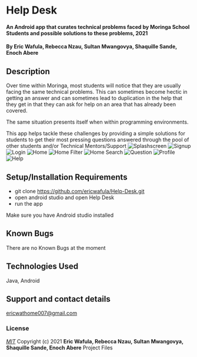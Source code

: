 # Help Desk
#### An Android app that curates technical problems faced by Moringa School Students and possible solutions to these problems, 2021
#### By **Eric Wafula, Rebecca Nzau, Sultan Mwangovya, Shaquille Sande, Enoch Abere**
## Description
Over time within Moringa, most students will notice that they are usually facing the same technical problems. This can sometimes become hectic in getting an answer and can sometimes lead to duplication in the help that they get in that they can ask for help on an area that has already been covered.

The same situation presents itself when within programming environments.

This app helps tackle these challenges by providing a simple solutions for students to get their most pressing questions answered through the pool of other students and/or Technical Mentors/Support
![Splashscreen](https://raw.githubusercontent.com/ericwafula/Help-Desk/ft-search-filter/app/src/main/res/drawable/splashscreen.png)
![Signup](https://raw.githubusercontent.com/ericwafula/Help-Desk/ft-search-filter/app/src/main/res/drawable/signup.png)
![Login](https://raw.githubusercontent.com/ericwafula/Help-Desk/ft-search-filter/app/src/main/res/drawable/login.png)
![Home](https://raw.githubusercontent.com/ericwafula/Help-Desk/ft-search-filter/app/src/main/res/drawable/img_home.png)
![Home Filter](https://raw.githubusercontent.com/ericwafula/Help-Desk/ft-search-filter/app/src/main/res/drawable/home_filter.png)
![Home Search](https://raw.githubusercontent.com/ericwafula/Help-Desk/ft-search-filter/app/src/main/res/drawable/home_search.png)
![Question](https://raw.githubusercontent.com/ericwafula/Help-Desk/ft-search-filter/app/src/main/res/drawable/question.png)
![Profile](https://raw.githubusercontent.com/ericwafula/Help-Desk/ft-search-filter/app/src/main/res/drawable/img_profile.png)
![Help](https://raw.githubusercontent.com/ericwafula/Help-Desk/ft-search-filter/app/src/main/res/drawable/img_help.png)


## Setup/Installation Requirements
* git clone https://github.com/ericwafula/Help-Desk.git
* open android studio and open Help Desk
* run the app
  
Make sure you have Android studio installed
## Known Bugs
There are no Known Bugs at the moment
## Technologies Used
Java, Android
## Support and contact details
ericwathome007@gmail.com
### License
*[MIT](license.txt)*
Copyright (c) 2021 **Eric Wafula, Rebecca Nzau, Sultan Mwangovya, Shaquille Sande, Enoch Abere** Project Files